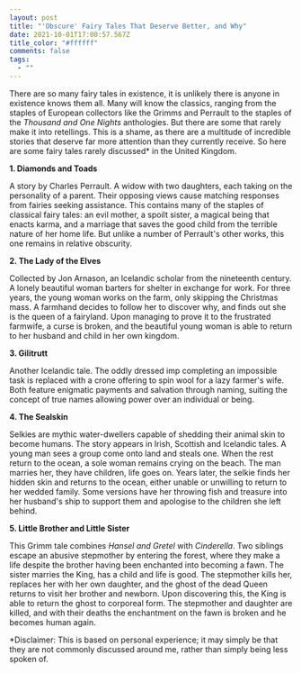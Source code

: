 ```yaml
---
layout: post
title: "'Obscure' Fairy Tales That Deserve Better, and Why"
date: 2021-10-01T17:00:57.567Z
title_color: "#ffffff"
comments: false
tags:
  - ""
---
```

There are so many fairy tales in existence, it is unlikely there is anyone in existence knows them all. Many will know the classics, ranging from the staples of European collectors like the Grimms and Perrault to the staples of the *Thousand and One Nights* anthologies. But there are some that rarely make it into retellings. This is a shame, as there are a multitude of incredible stories that deserve far more attention than they currently receive. So here are some fairy tales rarely discussed* in the United Kingdom.

**1. Diamonds and Toads**

A story by Charles Perrault. A widow with two daughters, each taking on the personality of a parent. Their opposing views cause matching responses from fairies seeking assistance. This contains many of the staples of classical fairy tales: an evil mother, a spoilt sister, a magical being that enacts karma, and a marriage that saves the good child from the terrible nature of her home life. But unlike a number of Perrault's other works, this one remains in relative obscurity.

**2. The Lady of the Elves**

Collected by Jon Arnason, an Icelandic scholar from the nineteenth century. A lonely beautiful woman barters for shelter in exchange for work. For three years, the young woman works on the farm, only skipping the Christmas mass. A farmhand decides to follow her to discover why, and finds out she is the queen of a fairyland. Upon managing to prove it to the frustrated farmwife, a curse is broken, and the beautiful young woman is able to return to her husband and child in her own kingdom.

**3. Gilitrutt**

Another Icelandic tale. The oddly dressed imp completing an impossible task is replaced with a crone offering to spin wool for a lazy farmer's wife. Both feature enigmatic payments and salvation through naming, suiting the concept of true names allowing power over an individual or being.

**4. The Sealskin**

Selkies are mythic water-dwellers capable of shedding their animal skin to become humans. The story appears in Irish, Scottish and Icelandic tales. A young man sees a group come onto land and steals one. When the rest return to the ocean, a sole woman remains crying on the beach. The man marries her, they have children, life goes on. Years later, the selkie finds her hidden skin and returns to the ocean, either unable or unwilling to return to her wedded family. Some versions have her throwing fish and treasure into her husband's ship to support them and apologise to the children she left behind.

**5. Little Brother and Little Sister**

This Grimm tale combines *Hansel and Gretel* with *Cinderella*. Two siblings escape an abusive stepmother by entering the forest, where they make a life despite the brother having been enchanted into becoming a fawn. The sister marries the King, has a child and life is good. The stepmother kills her, replaces her with her own daughter, and the ghost of the dead Queen returns to visit her brother and newborn. Upon discovering this, the King is able to return the ghost to corporeal form. The stepmother and daughter are killed, and with their deaths the enchantment on the fawn is broken and he becomes human again.



\*Disclaimer: This is based on personal experience; it may simply be that they are not commonly discussed around me, rather than simply being less spoken of.